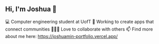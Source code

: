 ## Hi, I'm Joshua 👋


💻 Computer engineering student at UofT
🦾 Working to create apps that connect communities
🧑‍🤝‍🧑 Love to collaborate with others
📫 Find more about me here: https://joshuamin-portfolio.vercel.app/

